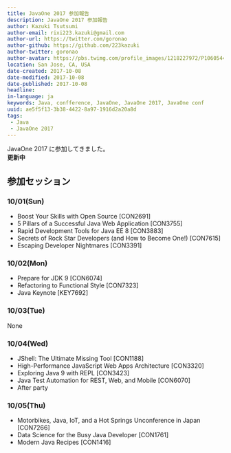 ```yaml
---
title: JavaOne 2017 参加報告
description: JavaOne 2017 参加報告
author: Kazuki Tsutsumi
author-email: rixi223.kazuki@gmail.com
author-url: https://twitter.com/goronao
author-github: https://github.com/223kazuki
author-twitter: goronao
author-avatar: https://pbs.twimg.com/profile_images/1218227972/P1060544_400x400.jpg
location: San Jose, CA, USA
date-created: 2017-10-08
date-modified: 2017-10-08
date-published: 2017-10-08
headline:
in-language: ja
keywords: Java, confference, JavaOne, JavaOne 2017, JavaOne conf
uuid: ae5f5f13-3b38-4422-8a97-1916d2a20a8d
tags:
 - Java
 - JavaOne 2017
---
```


JavaOne 2017 に参加してきました。  
**更新中**

## 参加セッション

### 10/01(Sun)
* Boost Your Skills with Open Source [CON2691]
* 5 Pillars of a Successful Java Web Application [CON3755] 
* Rapid Development Tools for Java EE 8 [CON3883] 
* Secrets of Rock Star Developers (and How to Become One!) [CON7615]
* Escaping Developer Nightmares [CON3391]

### 10/02(Mon)
* Prepare for JDK 9 [CON6074]
* Refactoring to Functional Style [CON7323] 
* Java Keynote [KEY7692]

### 10/03(Tue)
None

### 10/04(Wed)
* JShell: The Ultimate Missing Tool [CON1188] 
* High-Performance JavaScript Web Apps Architecture [CON3320]
* Exploring Java 9 with REPL [CON3423] 
* Java Test Automation for REST, Web, and Mobile [CON6070]
* After party

### 10/05(Thu)
* Motorbikes, Java, IoT, and a Hot Springs Unconference in Japan [CON7266]
* Data Science for the Busy Java Developer [CON1761]
* Modern Java Recipes [CON1416]
